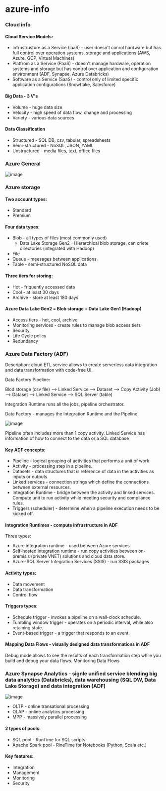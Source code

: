 # azure-info

### Cloud info

#### Cloud Service Models:
* Infrustrusture as a Service (IaaS) - user doesn't conrol hardware but has full control over operation systems, storage and applications (AWS, Azure, GCP, Virtual Machines)
* Platfrom as a Service (PaaS) - doesn't manage hardware, operation systems and storage but has control over application and configuration environment (ADF, Synapse, Azure Databricks)
* Software as a Service (SaaS) - control only of limited specific application configurations (Snowflake, Salesforce)

#### Big Data - 3 V's 
* Volume - huge data size
* Velocity - high speed of data flow, change and processing
* Variety - various data sources

#### Data Classification
* Structured - SQL DB, csv, tabular, spreadsheets
* Semi-structured - NoSQL, JSON, YAML
* Unstructured - media files, text, office files

### Azure General

![image](https://github.com/nikvolynets/azure-info/assets/151893648/faf1a881-ff96-4e74-a210-e3859fdfdeaf)

### Azure storage

#### Two account types:
* Standard
* Premium

#### Four data types:
* Blob - all types of files (most commonly used)
  * Data Lake Storage Gen2 - Hierarchical blob storage, can criete directories (integrated with Hadoop)
* File
* Queue - meesages between applications
* Table - semi-structured NoSQL data

#### Three tiers for storing:
* Hot - friquently accessed data
* Cool - at least 30 days
* Archive - store at least 180 days

#### Azure Data Lake Gen2 = Blob storage + Data Lake Gen1 (Hadoop)
* Access tiers - hot, cool, archive
* Monitoring services - create rules to manage blob access tiers
* Security
* Life Cycle policy
* Redundancy

### Azure Data Factory (ADF)

Description: cloud ETL service allows to create serverless data integration and data transformation with code-free UI.

Data Factory Pipeline:

Blod storage (csv file) --> Linked Service --> Dataset --> Copy Activity (Job) --> Dataset --> Linked Service --> SQL Server (table)

Integration Runtime runs all the jobs, pipeline orchestrator.

Data Factory - manages the Integration Runtime and the Pipeline.

![image](https://github.com/nikvolynets/azure-info/assets/151893648/a60a40f4-2a83-4cf5-9121-05a455df9984)

Pipeline often includes more than 1 copy activity.
Linked Service has information of how to connect to the data or a SQL database

#### Key ADF concepts:

* Pipeline - logical grouping of activities that performs a unit of work.
* Activity - processing step in a pipeline.
* Datasets - data structures that is reference of data in the activities as inputs or outputs.
* Linked services - connection strings which define the connections between external resources.
* Integration Runtime - bridge between the activity and linked services. Compute unit to run activity while meeting security and compliance rules.
* Triggers (scheduler) - determine when a pipeline execution needs to be kicked off.

#### Integration Runtimes - compute infrustructure in ADF

Three types:
- Azure integration runtime - used between Azure services
- Self-hosted integration runtime - run copy activities between on-premisis (private VNET) solutions and cloud data store.
- Azure-SQL Server Integration Services (SSIS) - run SSIS packages

#### Activity types:

- Data movement
- Data transformation
- Control flow

#### Triggers types:

* Schedule trigger - invokes a pipeline on a wall-clock schedule.
* Tumbling window trigger - operates on a periodic interval, while also retaining state.
* Event-based trigger - a trigger that responds to an event.

#### Mapping Data Flows - visually designed data transformations in ADF

Debug mode allows to see the results of each transformation step while you build and debug your data flows.
Monitoring Data Flows

### Azure Synapse Analytics - signle unified service blending big data analytics (Databricks), data warehousing (SQL DW, Data Lake Storage) and data integration (ADF)

![image](https://github.com/nikvolynets/azure-info/assets/151893648/b8f6f1dd-7786-4de5-adc7-defceb0be492)

* OLTP - online transational processing
* OLAP - online analytics processing
* MPP - massively parallel processing

#### 2 types of pools:
* SQL pool - RunTime for SQL scripts
* Apache Spark pool - RineTime for Notebooks (Python, Scala etc.)

#### Key features:
* Integration
* Management
* Monitoring
* Security
